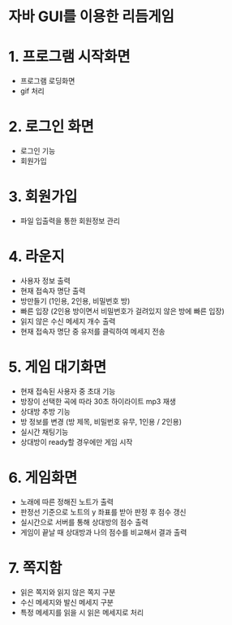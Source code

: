 # 자바 GUI를 이용한 리듬게임


 # 1. 프로그램 시작화면
   - 프로그램 로딩화면
   - gif 처리
   
 # 2. 로그인 화면
   - 로그인 기능
   - 회원가입
   
 # 3. 회원가입 
   - 파일 입출력을 통한 회원정보 관리
   
 # 4. 라운지 
   - 사용자 정보 출력
   - 현재 접속자 명단 출력
   - 방만들기 (1인용, 2인용, 비밀번호 방)
   - 빠른 입장 (2인용 방이면서 비밀번호가 걸려있지 않은 방에 빠른 입장)
   - 읽지 않은 수신 메세지 개수 출력
   - 현재 접속자 명단 중 유저를 클릭하여 메세지 전송
   
 # 5. 게임 대기화면
   - 현재 접속된 사용자 중 초대 기능
   - 방장이 선택한 곡에 따라 30초 하이라이트 mp3 재생
   - 상대방 추방 기능
   - 방 정보를 변경 (방 제목, 비밀번호 유무, 1인용 / 2인용)
   - 실시간 채팅기능
   - 상대방이 ready할 경우에만 게임 시작
 
 # 6. 게임화면
   - 노래에 따른 정해진 노트가 출력
   - 판정선 기준으로 노트의 y 좌표를 받아 판정 후 점수 갱신
   - 실시간으로 서버를 통해 상대방의 점수 출력
   - 게임이 끝날 때 상대방과 나의 점수를 비교해서 결과 출력
 
 # 7. 쪽지함
   - 읽은 쪽지와 읽지 않은 쪽지 구분
   - 수신 메세지와 발신 메세지 구분
   - 특정 메세지를 읽을 시 읽은 메세지로 처리
 
